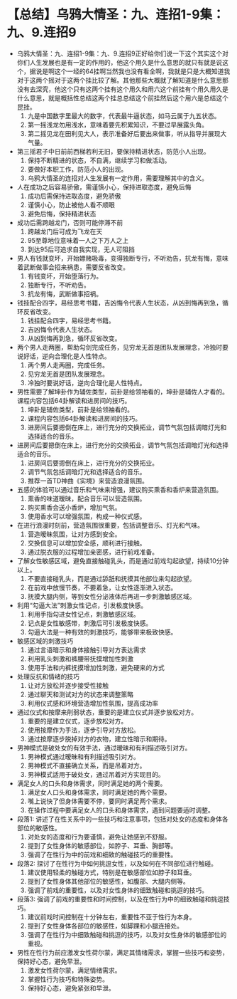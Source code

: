 # 【总结】乌鸦大情圣：九、连招1-9集：九、9.连招9

-   乌鸦大情圣：九、连招1-9集：九、9.连招9正好给你们说一下这个其实这个对你们人生发展也是有一定的作用的，他这个用久是什么意思的就只有就是说这个，据说是啊这个一经的64挂啊当然我也没有看全啊，我就是只是大概知道我对于这两个摇对于这两个挂比较了解。其他那些大概就了解知道是什么意思那没有去深究，他这个只有这两个挂有这个用久和用六这个前挂有个用久用久是什么意思，就是概括性总结这两个挂总总结这个前挂然后这个用六是总结这个昆挂。
    1.  九是中国数字里最大的数字，代表最牛逼状态，如马云属于九五状态。
    2.  第一摇浅龙勿用浅水，意味着要先积累知识，不要过早展露头角。
    3.  第二摇见龙在田利见大人，表示准备好后要出来做事，听从指导并展现大气量。
-   第三摇君子中日前前西梯若利无旧，要保持精进状态，防范小人出现。
    1.  保持不断精进的状态，不自满，继续学习和做活动。
    2.  要做好本职工作，防范小人的出现。
    3.  乌鸦大情圣的连招对人生发展有一定作用，需要理解其中的含义。
-   人在成功之后容易骄傲，需谨慎小心，保持进取态度，避免后悔
    1.  成功后需保持进取态度，避免骄傲
    2.  谨慎小心，防止被他人看不顺眼
    3.  避免后悔，保持精进状态
-   成功后需跨越龙门，否则可能停滞不前
    1.  跨越龙门后可成为飞龙在天
    2.  95至尊地位意味着一人之下万人之上
    3.  到达95后可追求自我实现，无人可阻挡
-   男人有钱就变坏，开始嫖赌吸毒，变得独断专行，不听劝告，抗龙有悔，意味着武断做事会招来祸患，需要反省改变。
    1.  有钱变坏，开始堕落行为。
    2.  独断专行，不听劝告。
    3.  抗龙有悔，武断做事招祸。
-   钱挂配合四字，易经思考书籍，吉凶悔令代表人生状态，从凶到悔再到急，循环反省改变。
    1.  钱挂配合四字，易经思考书籍。
    2.  吉凶悔令代表人生状态。
    3.  从凶到悔再到急，循环反省改变。
-   两个男人走两圈，帮助勾剑完成任务，见穷龙无首是团队发展理念，冷独时要说好话，逆向合理化是人性特点。
    1.  两个男人走两圈，完成任务。
    2.  见穷龙无首是团队发展理念。
    3.  冷独时要说好话，逆向合理化是人性特点。
-   男性需要了解坤卦作为辅佐类型，前卦是给领袖看的，坤卦是辅佐人才看的。课程内容包括64卦解读和进房间的技巧。
    1.  坤卦是辅佐类型，前卦是给领袖看的。
    2.  课程内容包括64卦解读和进房间的技巧。
    3.  进房间后要摁倒在床上，进行充分的交换拓业，调节气氛包括调暗灯光和选择适合的音乐。
-   进房间后要摁倒在床上，进行充分的交换拓业，调节气氛包括调暗灯光和选择适合的音乐。
    1.  进房间后要摁倒在床上，进行充分的交换拓业。
    2.  调节气氛包括调暗灯光和选择适合的音乐。
    3.  推荐一首TD神曲《实境》来营造浪漫氛围。
-   五感的体验可以通过音乐和气味来增强，建议购买熏香和香炉来营造氛围。
    1.  熏香的味道暧昧，配合音乐可以营造氛围。
    2.  购买熏香会送小香炉，增加气氛。
    3.  使用香水可以增强氛围，构成一种仪式感。
-   在进行浪漫时刻前，营造氛围很重要，包括调整音乐、灯光和气味。
    1.  营造暧昧氛围，让对方感到安全。
    2.  交换信息可以增加安全感，顺利进行接触。
    3.  通过脱衣服的过程增加亲密感，进行前戏准备。
-   了解女性敏感区域，避免直接触碰乳头，而是通过前戏勾起欲望，持续10分钟以上。
    1.  不要直接碰乳头，而是通过舔舐和抚摸其他部位来勾起欲望。
    2.  在前戏中放慢节奏，不要着急，让女性逐渐进入状态。
    3.  抚摸大腿内侧，等到女性分泌液体后再进一步刺激敏感区域。
-   利用“勾逼大法”刺激女性记点，引发极度快感。
    1.  利用手指勾进女性记点，刺激敏感区域。
    2.  记点是女性敏感带，刺激后可引发极度快感。
    3.  勾逼大法是一种有效的刺激技巧，能够带来极致快感。
-   敏感区域的刺激技巧
    1.  通过言语暗示和身体接触引导对方表达需求
    2.  利用乳头刺激和裤腰带抚摸增加性刺激
    3.  使用手法和内裤抚摸增加性刺激，避免硬来的方式
-   处理反抗和情绪的技巧
    1.  让对方放松并逐步接受性接触
    2.  通过聊天和测试对方的状态来调整策略
    3.  利用仪式感和环境营造增加性氛围，提高成功率
-   通过仪式和按摩来削弱状态，重要的是建立仪式并逐步放松对方。
    1.  重要的是建立仪式，逐步放松对方。
    2.  使用按摩作为手法，逐步引导对方放松。
    3.  通过按摩逐步脱掉对方的衣物，建立性暗示和期待。
-   男神模式是破处女的有效手法，通过暧昧和有利描述吸引对方。
    1.  男神模式通过暧昧和有利描述吸引对方。
    2.  男神模式不直接确立关系，而是吊着对方。
    3.  男神模式适用于破处女，通过吊着对方实现目的。
-   满足女人的口头和身体需求，同时满足她的两个需要。
    1.  满足女人口头和身体需求，同时满足她的两个需要。
    2.  嘴上说快了但身体需要不停，要同时满足两个需求。
    3.  在操作过程中要满足女人的口头和身体需求，遇到问题要适时调整。
-   段落1: 讲述了在性关系中的一些技巧和注意事项，包括对处女的态度和身体各部位的敏感性。
    1.  对处女的态度和行为要谨慎，避免让她感到不舒服。
    2.  提到了女性身体的敏感部位，如脖子、耳垂、胸部等。
    3.  强调了在性行为中的前戏和细致的触碰技巧的重要性。
-   段落2: 探讨了在性行为中如何挑逗女性，以及如何在不同部位进行触碰。
    1.  建议使用轻柔的触碰方式，特别是在敏感部位如脖子和耳垂。
    2.  提到了女性身体其他部位的敏感性，如腹部、大腿内侧等。
    3.  强调了前戏的重要性，以及对女性身体的细致触碰和挑逗的技巧。
-   段落3: 强调了前戏的重要性和时间控制，以及在性行为中的细致触碰和挑逗技巧。
    1.  建议前戏时间控制在十分钟左右，重要性不亚于性行为本身。
    2.  提到了女性身体各部位的敏感性，如脚踝和小腿连接处。
    3.  强调了在性行为中细致触碰和挑逗的技巧，以及对女性身体的敏感部位的重视。
-   男性在性行为前应激发女性荷尔蒙，满足其情绪需求，掌握一些技巧和姿势，保持好心态，避免早泄。
    1.  激发女性荷尔蒙，满足情绪需求。
    2.  掌握性行为技巧和特殊姿势。
    3.  保持好心态，避免紧张和早泄。